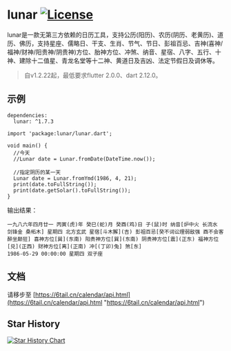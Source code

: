 # lunar [![License](https://img.shields.io/badge/license-MIT-4EB1BA.svg?style=flat-square)](https://github.com/6tail/lunar-flutter/blob/master/LICENSE)

lunar是一款无第三方依赖的日历工具，支持公历(阳历)、农历(阴历、老黄历)、道历、佛历，支持星座、儒略日、干支、生肖、节气、节日、彭祖百忌、吉神(喜神/福神/财神/阳贵神/阴贵神)方位、胎神方位、冲煞、纳音、星宿、八字、五行、十神、建除十二值星、青龙名堂等十二神、黄道日及吉凶、法定节假日及调休等。

> 自v1.2.22起，最低要求flutter 2.0.0、dart 2.12.0。

## 示例

    dependencies:
      lunar: ^1.7.3
     
    import 'package:lunar/lunar.dart';
     
    void main() {
      //今天
      //Lunar date = Lunar.fromDate(DateTime.now());
               
      //指定阴历的某一天
      Lunar date = Lunar.fromYmd(1986, 4, 21);
      print(date.toFullString());
      print(date.getSolar().toFullString());
    }

输出结果：

    一九八六年四月廿一 丙寅(虎)年 癸巳(蛇)月 癸酉(鸡)日 子(鼠)时 纳音[炉中火 长流水 剑锋金 桑柘木] 星期四 北方玄武 星宿[斗木獬](吉) 彭祖百忌[癸不词讼理弱敌强 酉不会客醉坐颠狂] 喜神方位[巽](东南) 阳贵神方位[巽](东南) 阴贵神方位[震](正东) 福神方位[兑](正西) 财神方位[离](正南) 冲[(丁卯)兔] 煞[东]
    1986-05-29 00:00:00 星期四 双子座

## 文档

请移步至 [https://6tail.cn/calendar/api.html](https://6tail.cn/calendar/api.html "https://6tail.cn/calendar/api.html")

## Star History

[![Star History Chart](https://api.star-history.com/svg?repos=6tail/lunar-flutter&type=Date)](https://star-history.com/#6tail/lunar-flutter&Date)
